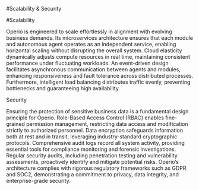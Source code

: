#Scalability & Security

#Scalability

Operio is engineered to scale effortlessly in alignment with evolving business demands. Its microservices architecture ensures that each module and autonomous agent operates as an independent service, enabling horizontal scaling without disrupting the overall system. Cloud elasticity dynamically adjusts compute resources in real time, maintaining consistent performance under fluctuating workloads. An event-driven design facilitates asynchronous communication between agents and modules, enhancing responsiveness and fault tolerance across distributed processes. Furthermore, intelligent load balancing distributes traffic evenly, preventing bottlenecks and guaranteeing high availability.

Security

Ensuring the protection of sensitive business data is a fundamental design principle for Operio. Role-Based Access Control (RBAC) enables fine-grained permission management, restricting data access and modification strictly to authorized personnel. Data encryption safeguards information both at rest and in transit, leveraging industry-standard cryptographic protocols. Comprehensive audit logs record all system activity, providing essential tools for compliance monitoring and forensic investigations. Regular security audits, including penetration testing and vulnerability assessments, proactively identify and mitigate potential risks. Operio’s architecture complies with rigorous regulatory frameworks such as GDPR and SOC2, demonstrating a commitment to privacy, data integrity, and enterprise-grade security.
